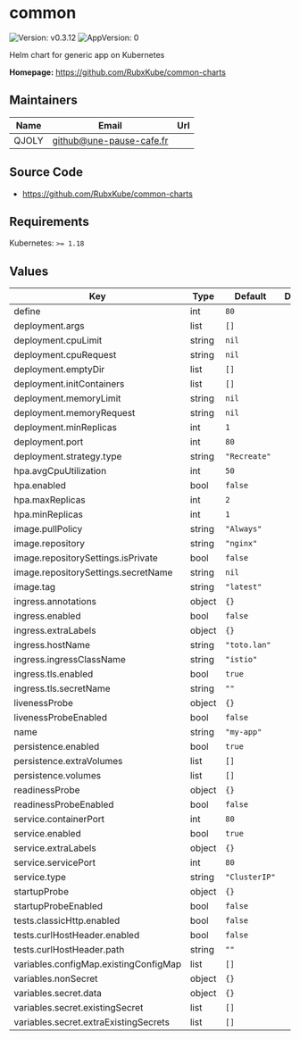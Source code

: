 # common

![Version: v0.3.12](https://img.shields.io/badge/Version-v0.3.12-informational?style=flat-square) ![AppVersion: 0](https://img.shields.io/badge/AppVersion-0-informational?style=flat-square)

Helm chart for generic app on Kubernetes

**Homepage:** <https://github.com/RubxKube/common-charts>

## Maintainers

| Name | Email | Url |
| ---- | ------ | --- |
| QJOLY | <github@une-pause-cafe.fr> |  |

## Source Code

* <https://github.com/RubxKube/common-charts>

## Requirements

Kubernetes: `>= 1.18`

## Values

| Key | Type | Default | Description |
|-----|------|---------|-------------|
| define | int | `80` |  |
| deployment.args | list | `[]` |  |
| deployment.cpuLimit | string | `nil` |  |
| deployment.cpuRequest | string | `nil` |  |
| deployment.emptyDir | list | `[]` |  |
| deployment.initContainers | list | `[]` |  |
| deployment.memoryLimit | string | `nil` |  |
| deployment.memoryRequest | string | `nil` |  |
| deployment.minReplicas | int | `1` |  |
| deployment.port | int | `80` |  |
| deployment.strategy.type | string | `"Recreate"` |  |
| hpa.avgCpuUtilization | int | `50` |  |
| hpa.enabled | bool | `false` |  |
| hpa.maxReplicas | int | `2` |  |
| hpa.minReplicas | int | `1` |  |
| image.pullPolicy | string | `"Always"` |  |
| image.repository | string | `"nginx"` |  |
| image.repositorySettings.isPrivate | bool | `false` |  |
| image.repositorySettings.secretName | string | `nil` |  |
| image.tag | string | `"latest"` |  |
| ingress.annotations | object | `{}` |  |
| ingress.enabled | bool | `false` |  |
| ingress.extraLabels | object | `{}` |  |
| ingress.hostName | string | `"toto.lan"` |  |
| ingress.ingressClassName | string | `"istio"` |  |
| ingress.tls.enabled | bool | `true` |  |
| ingress.tls.secretName | string | `""` |  |
| livenessProbe | object | `{}` |  |
| livenessProbeEnabled | bool | `false` |  |
| name | string | `"my-app"` |  |
| persistence.enabled | bool | `true` |  |
| persistence.extraVolumes | list | `[]` |  |
| persistence.volumes | list | `[]` |  |
| readinessProbe | object | `{}` |  |
| readinessProbeEnabled | bool | `false` |  |
| service.containerPort | int | `80` |  |
| service.enabled | bool | `true` |  |
| service.extraLabels | object | `{}` |  |
| service.servicePort | int | `80` |  |
| service.type | string | `"ClusterIP"` |  |
| startupProbe | object | `{}` |  |
| startupProbeEnabled | bool | `false` |  |
| tests.classicHttp.enabled | bool | `false` |  |
| tests.curlHostHeader.enabled | bool | `false` |  |
| tests.curlHostHeader.path | string | `""` |  |
| variables.configMap.existingConfigMap | list | `[]` |  |
| variables.nonSecret | object | `{}` |  |
| variables.secret.data | object | `{}` |  |
| variables.secret.existingSecret | list | `[]` |  |
| variables.secret.extraExistingSecrets | list | `[]` |  |

